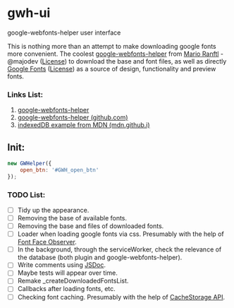 # gwh-ui
google-webfonts-helper user interface

This is nothing more than an attempt to make downloading google fonts more convenient. 
The coolest [google-webfonts-helper](https://google-webfonts-helper.herokuapp.com/fonts) from
[Mario Ranftl](https://mranftl.com/) - @majodev ([License](https://majodev.mit-license.org/))  to download the base and font files, 
as well as directly [Google Fonts](https://fonts.google.com/) ([License](https://fonts.google.com/attribution)) as a source of design, 
functionality and preview fonts.

### Links List:
1. [google-webfonts-helper](https://google-webfonts-helper.herokuapp.com/fonts)
2. [google-webfonts-helper (github.com)](https://github.com/majodev/google-webfonts-helper)
3. [indexedDB example from MDN (mdn.github.i)](http://mdn.github.io/to-do-notifications/)

## Init:

```javascript
new GWHelper({
    open_btn: '#GWH_open_btn'
});
```

### TODO List:
- [ ] Tidy up the appearance.
- [ ] Removing the base of available fonts.
- [ ] Removing the base and files of downloaded fonts.
- [ ] Loader when loading google fonts via css. Presumably with the help of [Font Face Observer](https://fontfaceobserver.com/).
- [ ] In the background, through the serviceWorker, check the relevance of the database (both plugin and google-webfonts-helper).
- [ ] Write comments using [JSDoc](https://jsdoc.app/).
- [ ] Maybe tests will appear over time.
- [ ] Remake _createDownloadedFontsList.
- [ ] Callbacks after loading fonts, etc.
- [ ] Checking font caching. Presumably with the help of [CacheStorage API](https://developer.mozilla.org/ru/docs/Web/API/CacheStorage).
